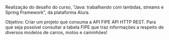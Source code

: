 Realização do desafio do curso, "Java: trabalhando com lambdas, streams e Spring Framework", da plataforma Alura.

Objetivo: Criar um projeto que consuma a API FIPE API HTTP REST. Para que seja possível consultar a tabela FIPE que traz informações a respeito de diversos modelos de carros, motos e caminhões!

